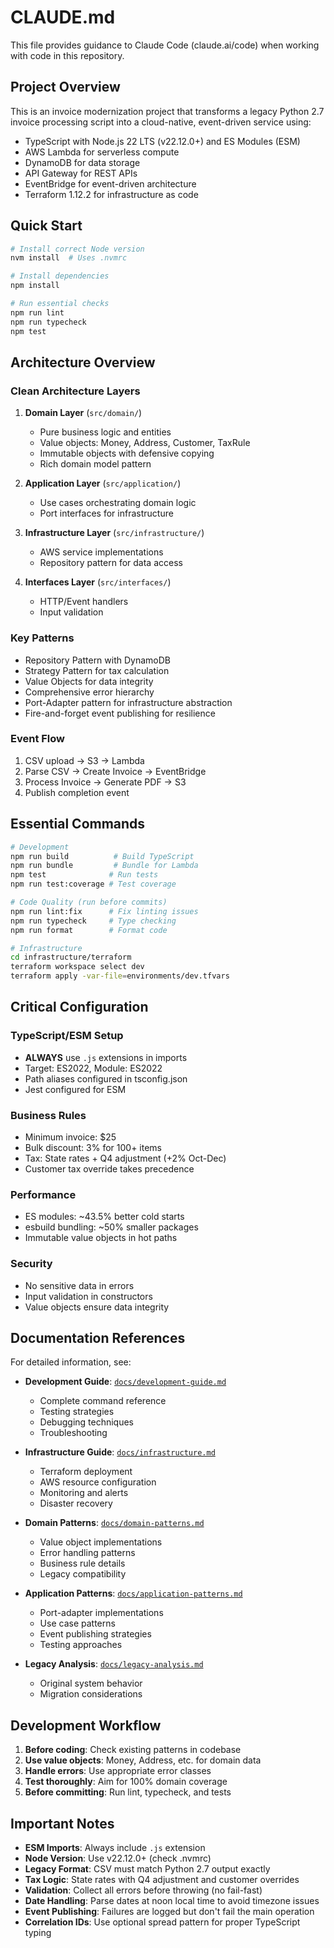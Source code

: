 # CLAUDE.md

This file provides guidance to Claude Code (claude.ai/code) when working with code in this repository.

## Project Overview

This is an invoice modernization project that transforms a legacy Python 2.7 invoice processing script into a cloud-native, event-driven service using:

- TypeScript with Node.js 22 LTS (v22.12.0+) and ES Modules (ESM)
- AWS Lambda for serverless compute
- DynamoDB for data storage
- API Gateway for REST APIs
- EventBridge for event-driven architecture
- Terraform 1.12.2 for infrastructure as code

## Quick Start

```bash
# Install correct Node version
nvm install  # Uses .nvmrc

# Install dependencies
npm install

# Run essential checks
npm run lint
npm run typecheck
npm test
```

## Architecture Overview

### Clean Architecture Layers

1. **Domain Layer** (`src/domain/`)
   - Pure business logic and entities
   - Value objects: Money, Address, Customer, TaxRule
   - Immutable objects with defensive copying
   - Rich domain model pattern

2. **Application Layer** (`src/application/`)
   - Use cases orchestrating domain logic
   - Port interfaces for infrastructure

3. **Infrastructure Layer** (`src/infrastructure/`)
   - AWS service implementations
   - Repository pattern for data access

4. **Interfaces Layer** (`src/interfaces/`)
   - HTTP/Event handlers
   - Input validation

### Key Patterns
- Repository Pattern with DynamoDB
- Strategy Pattern for tax calculation
- Value Objects for data integrity
- Comprehensive error hierarchy
- Port-Adapter pattern for infrastructure abstraction
- Fire-and-forget event publishing for resilience

### Event Flow
1. CSV upload → S3 → Lambda
2. Parse CSV → Create Invoice → EventBridge
3. Process Invoice → Generate PDF → S3
4. Publish completion event

## Essential Commands

```bash
# Development
npm run build          # Build TypeScript
npm run bundle         # Bundle for Lambda
npm test              # Run tests
npm run test:coverage # Test coverage

# Code Quality (run before commits)
npm run lint:fix      # Fix linting issues
npm run typecheck     # Type checking
npm run format        # Format code

# Infrastructure
cd infrastructure/terraform
terraform workspace select dev
terraform apply -var-file=environments/dev.tfvars
```

## Critical Configuration

### TypeScript/ESM Setup
- **ALWAYS** use `.js` extensions in imports
- Target: ES2022, Module: ES2022
- Path aliases configured in tsconfig.json
- Jest configured for ESM

### Business Rules
- Minimum invoice: $25
- Bulk discount: 3% for 100+ items
- Tax: State rates + Q4 adjustment (+2% Oct-Dec)
- Customer tax override takes precedence

### Performance
- ES modules: ~43.5% better cold starts
- esbuild bundling: ~50% smaller packages
- Immutable value objects in hot paths

### Security
- No sensitive data in errors
- Input validation in constructors
- Value objects ensure data integrity

## Documentation References

For detailed information, see:

- **Development Guide**: [`docs/development-guide.md`](docs/development-guide.md)
  - Complete command reference
  - Testing strategies
  - Debugging techniques
  - Troubleshooting

- **Infrastructure Guide**: [`docs/infrastructure.md`](docs/infrastructure.md)
  - Terraform deployment
  - AWS resource configuration
  - Monitoring and alerts
  - Disaster recovery

- **Domain Patterns**: [`docs/domain-patterns.md`](docs/domain-patterns.md)
  - Value object implementations
  - Error handling patterns
  - Business rule details
  - Legacy compatibility

- **Application Patterns**: [`docs/application-patterns.md`](docs/application-patterns.md)
  - Port-adapter implementations
  - Use case patterns
  - Event publishing strategies
  - Testing approaches

- **Legacy Analysis**: [`docs/legacy-analysis.md`](docs/legacy-analysis.md)
  - Original system behavior
  - Migration considerations

## Development Workflow

1. **Before coding**: Check existing patterns in codebase
2. **Use value objects**: Money, Address, etc. for domain data
3. **Handle errors**: Use appropriate error classes
4. **Test thoroughly**: Aim for 100% domain coverage
5. **Before committing**: Run lint, typecheck, and tests

## Important Notes

- **ESM Imports**: Always include `.js` extension
- **Node Version**: Use v22.12.0+ (check .nvmrc)
- **Legacy Format**: CSV must match Python 2.7 output exactly
- **Tax Logic**: State rates with Q4 adjustment and customer overrides
- **Validation**: Collect all errors before throwing (no fail-fast)
- **Date Handling**: Parse dates at noon local time to avoid timezone issues
- **Event Publishing**: Failures are logged but don't fail the main operation
- **Correlation IDs**: Use optional spread pattern for proper TypeScript typing